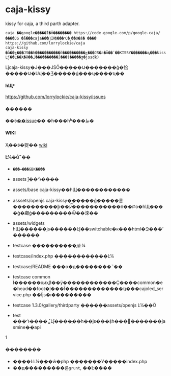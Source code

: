 caja-kissy
==========

kissy for caja, a third parth adapter.

    caja ��google�����İ�ȫ�������� https://code.google.com/p/google-caja/
    ����JS �ǻ���caja���޸İ棬���ʺϹ�˾��Ӧ�á� ���� https://github.com/lorrylockie/caja
    caja-kissy �ǻ��ڿ���JS��һ�����������õ����������ڿ���JS�а�ȫ��ʹ��KISSY�������ԡ���kissy��һ����������ȫ���Է�����
    Ŀǰ��Ŀ��Ҳ�й��ڵ����������Ĵ���(�����ƺ�jssdk)


Ŀǰcaja-kissy�Ϳ���JSӦ�����Ա�������ģ�忪�����Ա�Uվ��Ʒ�����ģ���ʯ����ҵ��

#### һЩ֪ʶ
https://github.com/lorrylockie/caja-kissy/issues



#### ������

��ӭ[��issue](https://github.com/lorrylockie/caja/issues/new)�� �һ���һʱ���ظ�

#### WIKI

Ҳ��ӭ�㹱�� [wiki](https://github.com/lorrylockie/caja-kissy/wiki)


#### Ŀ¼�ṹ˵��
* ``���̶���GBK����``
* assets ǰ��Դ����
* assets/base caja-kissy��һЩ������������
* asssets/openjs caja-kissy������ģ�����룬����������ϸ��ע�͡����������п��Բο�һЩ����ģ�顣ģ���������Ѿ��淶��
* assets/widgets һЩ������js������Ŀǰ��switchable�ĸ���html�Զ���ʼ������

* testcase ����������дĿ¼
* testcase/index.php ������������Ŀ¼
* testcase/README ���α�д��������˵��
* testcase common Ϊ������ҳͷҳβ��ÿ������������Ҫ����common�е�head��foot�ļ���Ϊ�������������ҵ���cajoled_service.php ��Ϊjs�ı���������
* testcase 1.3.0/gallery/thirdparty ������assets/openjs Ŀ¼��Ӧ
* test ���Դ����⣬Ŀǰ����ֻ��һ��js���ṩһ���ܼ򵥵�������jasmine��api

1
#### ��������
* ����ĿĿ¼���ŵ�php �������У�����index.php
* ��д���������룬`grunt`, ��Ŀ����

